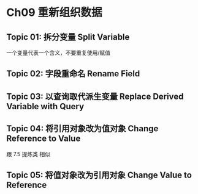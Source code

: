 # Ch09 重新组织数据

## Topic 01: 拆分变量 Split Variable
一个变量代表一个含义，不要重复使用/赋值
## Topic 02: 字段重命名 Rename Field
## Topic 03: 以查询取代派生变量 Replace Derived Variable with Query
## Topic 04: 将引用对象改为值对象 Change Reference to Value
跟 7.5 提炼类 相似
## Topic 05: 将值对象改为引用对象 Change Value to Reference


